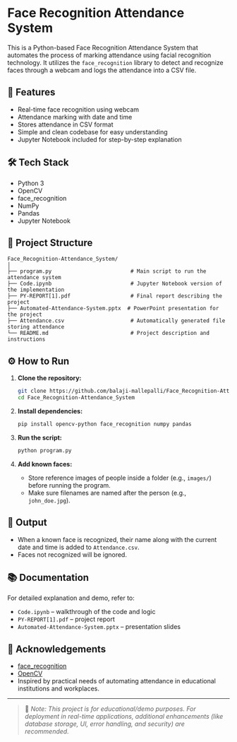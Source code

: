 # Face Recognition Attendance System

This is a Python-based Face Recognition Attendance System that automates the process of marking attendance using facial recognition technology. It utilizes the `face_recognition` library to detect and recognize faces through a webcam and logs the attendance into a CSV file.

## 📌 Features

- Real-time face recognition using webcam
- Attendance marking with date and time
- Stores attendance in CSV format
- Simple and clean codebase for easy understanding
- Jupyter Notebook included for step-by-step explanation

## 🛠️ Tech Stack

- Python 3
- OpenCV
- face_recognition
- NumPy
- Pandas
- Jupyter Notebook

## 📁 Project Structure

```
Face_Recognition-Attendance_System/
│
├── program.py                         # Main script to run the attendance system
├── Code.ipynb                         # Jupyter Notebook version of the implementation
├── PY-REPORT[1].pdf                   # Final report describing the project
├── Automated-Attendance-System.pptx  # PowerPoint presentation for the project
├── Attendance.csv                     # Automatically generated file storing attendance
└── README.md                          # Project description and instructions
```

## ⚙️ How to Run

1. **Clone the repository:**
   ```bash
   git clone https://github.com/balaji-mallepalli/Face_Recognition-Attendance_System.git
   cd Face_Recognition-Attendance_System
   ```

2. **Install dependencies:**
   ```bash
   pip install opencv-python face_recognition numpy pandas
   ```

3. **Run the script:**
   ```bash
   python program.py
   ```

4. **Add known faces:**
   - Store reference images of people inside a folder (e.g., `images/`) before running the program.
   - Make sure filenames are named after the person (e.g., `john_doe.jpg`).

## 📝 Output

- When a known face is recognized, their name along with the current date and time is added to `Attendance.csv`.
- Faces not recognized will be ignored.

## 📚 Documentation

For detailed explanation and demo, refer to:

- `Code.ipynb` – walkthrough of the code and logic
- `PY-REPORT[1].pdf` – project report
- `Automated-Attendance-System.pptx` – presentation slides

## 🙏 Acknowledgements

- [face_recognition](https://github.com/ageitgey/face_recognition)
- [OpenCV](https://opencv.org/)
- Inspired by practical needs of automating attendance in educational institutions and workplaces.

---

> 📌 *Note: This project is for educational/demo purposes. For deployment in real-time applications, additional enhancements (like database storage, UI, error handling, and security) are recommended.*
